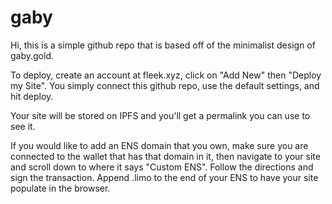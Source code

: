 # gaby
Hi, this is a simple github repo that is based off of the minimalist design of gaby.gold.

To deploy, create an account at fleek.xyz, click on "Add New" then "Deploy my Site".  You simply connect this github repo, use the default settings, and hit deploy.

Your site will be stored on IPFS and you'll get a permalink you can use to see it.

If you would like to add an ENS domain that you own, make sure you are connected to the wallet that has that domain in it, then navigate to your site and scroll down to where it says "Custom ENS".  Follow the directions and sign the transaction.  Append .limo to the end of your ENS to have your site populate in the browser.
